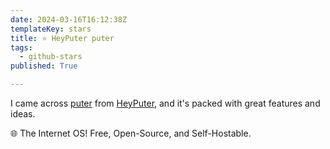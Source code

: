 ```yaml
---
date: 2024-03-16T16:12:38Z
templateKey: stars
title: ⭐ HeyPuter puter
tags:
  - github-stars
published: True

---
```


I came across [puter](https://github.com/HeyPuter/puter) from [HeyPuter](https://github.com/HeyPuter), and it's packed with great features and ideas.

🌐 The Internet OS! Free, Open-Source, and Self-Hostable.
